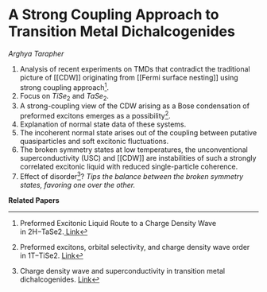 # A Strong Coupling Approach to Transition Metal Dichalcogenides
*Arghya Tarapher*
1. Analysis of recent experiments on TMDs that contradict the traditional picture of [[CDW]] originating from [[Fermi surface nesting]] using strong coupling approach[^1].
2. Focus on $TiSe_2$ and $TaSe_2$.
3. A strong-coupling view of the CDW arising as a Bose condensation of preformed excitons emerges as a possibility[^2]. 
4. Explanation of normal state data of these systems. 
5. The incoherent normal state arises out of the coupling between putative quasiparticles and soft excitonic fluctuations.
6. The broken symmetry states at low temperatures, the unconventional superconductivity (USC) and [[CDW]] are instabilities of such a strongly correlated excitonic liquid with reduced single-particle coherence.
7. Effect of disorder[^3]? *Tips the balance between the broken symmetry states, favoring one over the other.* 

**Related Papers**
[^1]: Preformed Excitonic Liquid Route to a Charge Density Wave in 2H−TaSe2.[ Link](https://journals.aps.org/prl/abstract/10.1103/PhysRevLett.106.236405)
[^2]: Preformed excitons, orbital selectivity, and charge density wave order in 1T−TiSe2. [Link](https://journals.aps.org/prb/abstract/10.1103/PhysRevB.90.115146)
[^3]: Charge density wave and superconductivity in transition metal dichalcogenides. [Link](https://link.springer.com/article/10.1140/epjb/e2020-100522-5)


